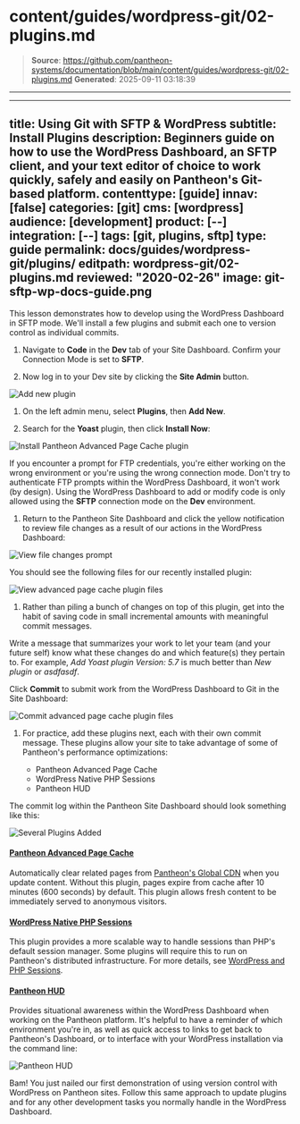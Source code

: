 # content/guides/wordpress-git/02-plugins.md

> **Source**: https://github.com/pantheon-systems/documentation/blob/main/content/guides/wordpress-git/02-plugins.md
> **Generated**: 2025-09-11 03:18:39

---

---
title: Using Git with SFTP & WordPress
subtitle: Install Plugins
description: Beginners guide on how to use the WordPress Dashboard, an SFTP client, and your text editor of choice to work quickly, safely and easily on Pantheon's Git-based platform.
contenttype: [guide]
innav: [false]
categories: [git]
cms: [wordpress]
audience: [development]
product: [--]
integration: [--]
tags: [git, plugins, sftp]
type: guide
permalink: docs/guides/wordpress-git/plugins/
editpath: wordpress-git/02-plugins.md
reviewed: "2020-02-26"
image: git-sftp-wp-docs-guide.png
---

This lesson demonstrates how to develop using the WordPress Dashboard in SFTP mode. We'll install a few plugins and submit each one to version control as individual commits.

1. Navigate to **<Icon icon="code" /> Code** in the **<Icon icon="wrench" /> Dev** tab of your Site Dashboard. Confirm your Connection Mode is set to **SFTP**.

1. Now log in to your Dev site by clicking the **<Icon icon="externalLink" /> Site Admin** button.

  ![Add new plugin](../../../images/guides/git-wordpress/sftp-mode.png)

1. On the left admin menu, select **Plugins**, then **Add New**.

1. Search for the **Yoast** plugin, then click **Install Now**:

  ![Install Pantheon Advanced Page Cache plugin](../../../images/guides/git-wordpress/install-yoast.png)

  If you encounter a prompt for FTP credentials, you're either working on the wrong environment or you're using the wrong connection mode. Don't try to authenticate FTP prompts within the WordPress Dashboard, it won't work (by design). Using the WordPress Dashboard to add or modify code is only allowed using the **SFTP** connection mode on the **<Icon icon="wrench" /> Dev** environment.

1. Return to the Pantheon Site Dashboard and click the yellow notification to review file changes as a result of our actions in the WordPress Dashboard:

  ![View file changes prompt](../../../images/guides/git-wordpress/file-changes.png)

  You should see the following files for our recently installed plugin:

  ![View advanced page cache plugin files](../../../images/guides/git-wordpress/view-yoast.png)

1. Rather than piling a bunch of changes on top of this plugin, get into the habit of saving code in small incremental amounts with meaningful commit messages.

  Write a message that summarizes your work to let your team (and your future self) know what these changes do and which feature(s) they pertain to. For example, _Add Yoast plugin Version: 5.7_ is much better than _New plugin_ or _asdfasdf_.

 Click **Commit** to submit work from the WordPress Dashboard to Git in the Site Dashboard:

  ![Commit advanced page cache plugin files](../../../images/guides/git-wordpress/commit-yoast.png)

1. For practice, add these plugins next, each with their own commit message. These plugins allow your site to take advantage of some of Pantheon's performance optimizations:

   - Pantheon Advanced Page Cache
   - WordPress Native PHP Sessions
   - Pantheon HUD

  The commit log within the Pantheon Site Dashboard should look something like this:

  ![Several Plugins Added](../../../images/guides/git-wordpress/several-plugins-added.png)

 <Accordion title="Learn more about these plugins" id="unique-anchor2" icon="lightbulb">

  #### [Pantheon Advanced Page Cache](https://wordpress.org/plugins/pantheon-advanced-page-cache/)

  Automatically clear related pages from [Pantheon's Global CDN](/guides/global-cdn) when you update content. Without this plugin, pages expire from cache after 10 minutes (600 seconds) by default. This plugin allows fresh content to be immediately served to anonymous visitors.

  #### [WordPress Native PHP Sessions](https://wordpress.org/plugins/pantheon-advanced-page-cache/)

  This plugin provides a more scalable way to handle sessions than PHP's default session manager. Some plugins will require this to run on Pantheon's distributed infrastructure. For more details, see [WordPress and PHP Sessions](/guides/php/wordpress-sessions/#troubleshooting-session-errors).

  #### [Pantheon HUD](https://wordpress.org/plugins/pantheon-hud/)

  Provides situational awareness within the WordPress Dashboard when working on the Pantheon platform. It's helpful to have a reminder of which environment you're in, as well as quick access to links to get back to Pantheon's Dashboard, or to interface with your WordPress installation via the command line:

  ![Pantheon HUD](../../../images/pantheon-hud.png)

 </Accordion>

Bam! You just nailed our first demonstration of using version control with WordPress on Pantheon sites. Follow this same approach to update plugins and for any other development tasks you normally handle in the WordPress Dashboard.
